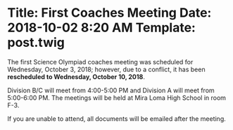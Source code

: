 Title: First Coaches Meeting
Date: 2018-10-02 8:20 AM
Template: post.twig
===
The first Science Olympiad coaches meeting was scheduled for Wednesday, October 3, 2018; however, due to a conflict, it has been **rescheduled to Wednesday, October 10, 2018**.

Division B/C will meet from 4:00-5:00 PM and Division A will meet from 5:00-6:00 PM. The meetings will be held at Mira Loma High School in room F-3.  

If you are unable to attend, all documents will be emailed after the meeting.